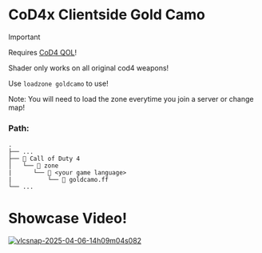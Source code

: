 # CoD4x Clientside Gold Camo



> [!IMPORTANT]
> Requires [CoD4 QOL](https://github.com/Rex109/CoD4QOL)!
>
> Shader only works on all original cod4 weapons!
> 
> Use `loadzone goldcamo` to use!
> 
> Note: You will need to load the zone everytime you join a server or change map!


### **Path:**
```
.
├── ...
├── 📁 Call of Duty 4
│   └── 📁 zone
|      └── 📁 <your game language>
|          └── 📜 goldcamo.ff
└── ...
```


# Showcase Video!
[![vlcsnap-2025-04-06-14h09m04s082](https://github.com/user-attachments/assets/a74a2a94-dc98-4fb0-b867-a7c291c41c6c)](https://youtu.be/Z4Q5GbZJ7yU)

